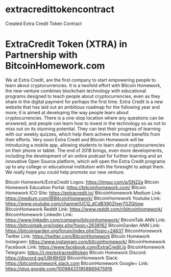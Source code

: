 # extracredittokencontract
Created Extra Credit Token Contract

# ExtraCredit Token (XTRA) in Partnership with BitcoinHomework.com

We at Extra Credit, are the first company to start empowering people to learn about cryptocurrencies. It is a twofold effort with Bitcoin Homework, the new venture combines blockchain technology with educational programs designed to teach people about cryptocurrencies, even as they share in the digital payment for perhaps the first time.
Extra Credit is a new website that has laid out an ambitious roadmap for the following year and more; it is aimed at developing the way people learn about cryptocurrencies. There is a one-stop location where any questions can be answered; and people can learn how to invest in the technology so as not to miss out on its stunning potential.
They can test their progress of learning with our weekly quizzes, which help them achieve the most benefits from their efforts.
Very soon Extra Credit and Bitcoin Homework will be introducing a mobile app, allowing students to learn about cryptocurrencies on their phone or tablet. The end of 2018 brings, even more developments, including the development of an online podcast for further learning and an innovative Open Source platform, which will open the Extra Credit programs up to any college or educational institution with the foresight to adopt them.
We really hope you could help promote our new venture.

Bitcoin Homework/ExtraCredit Logos: https://imgur.com/a/SN22a
Bitcoin Homework Education Portal: https://bitcoinhomework.com/
Bitcoin Homework ICO Site: https://extracredit.io/
BitcoinHomework Medium Link: https://medium.com/@BitcoinHomework/
BitcoinHomework Youtube Link: https://www.youtube.com/channel/UCQ_dCdB390Zlner7GZQtjqw
BitcoinHomework Reddit Link: https://www.reddit.com/r/bitcoinhomework/
BitcoinHomework LinkedIn Link: https://www.linkedin.com/company/bitcoinhomework/
BitcoinTalk ANN Link: https://bitcointalk.org/index.php?topic=2638162
BitcoinGarden ANN Link: https://bitcoingarden.org/forum/index.php?topic=24637
BitcoinHomework Twitter Link: https://twitter.com/BitcoinHomework
Bitcoin Homework Instagram: https://www.instagram.com/bitcoinhomework/
BitcoinHomework Facebook Link: https://www.facebook.com/ExtraCredit.io
BitcoinHomework Telegram: https://t.me/extracredittoken
Bitcoin Homework Discord: https://discord.gg/U9HRHS9
BitcoinHomework Slack: https://bitcoinhomework.slack.com
BitcoinHomework Google+ Link: https://plus.google.com/100984331858869475916
